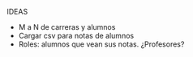 IDEAS
- M a N de carreras y alumnos
- Cargar csv para notas de alumnos
- Roles: alumnos que vean sus notas. ¿Profesores?
